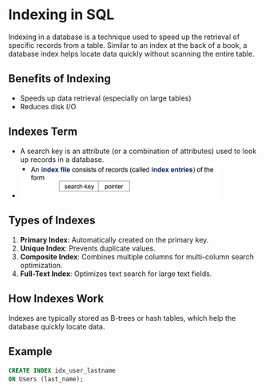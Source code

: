 # Indexing in SQL

Indexing in a database is a technique used to speed up the retrieval of specific records from a table. 
Similar to an index at the back of a book, a database index helps locate data quickly without scanning the entire table.

## Benefits of Indexing
- Speeds up data retrieval (especially on large tables)
- Reduces disk I/O

## Indexes Term
- A search key is an attribute (or a combination of attributes) used to look up records in a database.
- <img src="./src/search-key.jpg" alt="search key" width="400"/>




## Types of Indexes
1. **Primary Index**: Automatically created on the primary key.
2. **Unique Index**: Prevents duplicate values.
3. **Composite Index**: Combines multiple columns for multi-column search optimization.
4. **Full-Text Index**: Optimizes text search for large text fields.

## How Indexes Work
Indexes are typically stored as B-trees or hash tables, which help the database quickly locate data.

## Example
```sql
CREATE INDEX idx_user_lastname
ON Users (last_name);
